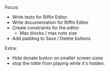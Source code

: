 Focus:
- Write tests for Riffin Editor
- Write documentation for Riffin Editor
- Create constraints for the editor
  - Max blocks / max note size
- Add padding to Save / Delete buttons

Extra:
- Hide donate button on smaller screen sizes
- stop the lottie from playing while it's hidden.